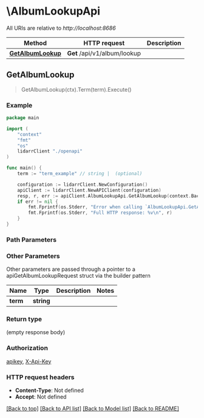 # \AlbumLookupApi

All URIs are relative to *http://localhost:8686*

Method | HTTP request | Description
------------- | ------------- | -------------
[**GetAlbumLookup**](AlbumLookupApi.md#GetAlbumLookup) | **Get** /api/v1/album/lookup | 



## GetAlbumLookup

> GetAlbumLookup(ctx).Term(term).Execute()



### Example

```go
package main

import (
    "context"
    "fmt"
    "os"
    lidarrClient "./openapi"
)

func main() {
    term := "term_example" // string |  (optional)

    configuration := lidarrClient.NewConfiguration()
    apiClient := lidarrClient.NewAPIClient(configuration)
    resp, r, err := apiClient.AlbumLookupApi.GetAlbumLookup(context.Background()).Term(term).Execute()
    if err != nil {
        fmt.Fprintf(os.Stderr, "Error when calling `AlbumLookupApi.GetAlbumLookup``: %v\n", err)
        fmt.Fprintf(os.Stderr, "Full HTTP response: %v\n", r)
    }
}
```

### Path Parameters



### Other Parameters

Other parameters are passed through a pointer to a apiGetAlbumLookupRequest struct via the builder pattern


Name | Type | Description  | Notes
------------- | ------------- | ------------- | -------------
 **term** | **string** |  | 

### Return type

 (empty response body)

### Authorization

[apikey](../README.md#apikey), [X-Api-Key](../README.md#X-Api-Key)

### HTTP request headers

- **Content-Type**: Not defined
- **Accept**: Not defined

[[Back to top]](#) [[Back to API list]](../README.md#documentation-for-api-endpoints)
[[Back to Model list]](../README.md#documentation-for-models)
[[Back to README]](../README.md)


